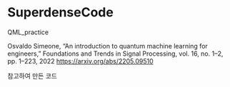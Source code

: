 # SuperdenseCode
QML_practice


Osvaldo Simeone, “An introduction to quantum machine learning for engineers,” Foundations and Trends in Signal Processing, vol. 16, no. 1–2, pp. 1–223, 2022
https://arxiv.org/abs/2205.09510

참고하여 만든 코드
